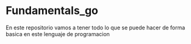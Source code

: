 # Fundamentals_go

En este repositorio vamos a tener todo lo que se puede hacer de forma basica en este lenguaje de programacion
